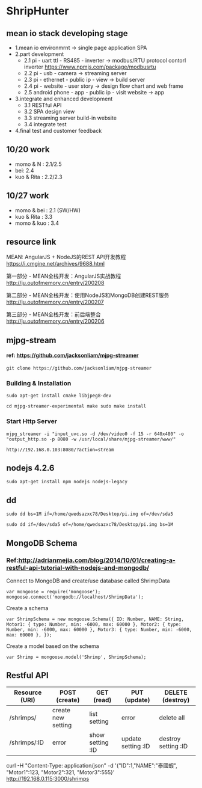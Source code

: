 # ShripHunter

## mean io stack developing stage

- 1.mean io environmrnt -> single page application SPA
- 2.part development
	- 2.1 pi - uart ttl - RS485 - inverter -> modbus/RTU protocol contorl inverter
	https://www.npmjs.com/package/modbusrtu
	- 2.2 pi - usb - camera -> streaming server
	- 2.3 pi - ethernet - public ip - view -> build server
	- 2.4 pi - website - user story -> design flow chart and web frame
	- 2.5 android phone - app - public ip - visit website -> app
- 3.integrate and enhanced development
	- 3.1 RESTful API 
	- 3.2 SPA design view
	- 3.3 streaming server build-in website
	- 3.4 integrate test
- 4.final test and customer feedback

## 10/20 work
- momo & N : 2.1/2.5
- bei: 2.4 
- kuo & Rita : 2.2/2.3

## 10/27 work
- momo & bei : 2.1 (SW/HW)
- kuo & Rita : 3.3
- momo & kuo : 3.4


## resource link

MEAN: AngularJS + NodeJS的REST API开发教程
https://i.cmgine.net/archives/9688.html


第一部分 - MEAN全栈开发：AngularJS实战教程
http://ju.outofmemory.cn/entry/200208

第二部分 - MEAN全栈开发：使用NodeJS和MongoDB创建REST服务 
http://ju.outofmemory.cn/entry/200207

第三部分 - MEAN全栈开发：前后端整合
http://ju.outofmemory.cn/entry/200206


## mjpg-stream
#### ref: https://github.com/jacksonliam/mjpg-streamer

`
git clone https://github.com/jacksonliam/mjpg-streamer
`

### Building & Installation
`
sudo apt-get install cmake libjpeg8-dev
`

`
cd mjpg-streamer-experimental
make
sudo make install
`

### Start Http Server
`
mjpg_streamer -i "input_uvc.so -d /dev/video0 -f 15 -r 640x480" -o "output_http.so -p 8080 -w /usr/local/share/mjpg-streamer/www/"
`

`
http://192.168.0.103:8080/?action=stream
`


## nodejs 4.2.6
`
sudo apt-get install npm nodejs nodejs-legacy 
`

## dd
`
sudo dd bs=1M if=/home/qwedsazxc78/Desktop/pi.img of=/dev/sda5
`

`
sudo dd if=/dev/sda5 of=/home/qwedsazxc78/Desktop/pi.img bs=1M
`


## MongoDB Schema
### Ref:http://adrianmejia.com/blog/2014/10/01/creating-a-restful-api-tutorial-with-nodejs-and-mongodb/

Connect to MongoDB and create/use database called ShrimpData

`
var mongoose = require('mongoose');
mongoose.connect('mongodb://localhost/ShrimpData');
`


Create a schema

`
var ShrimpSchema = new mongoose.Schema({
  ID: Number,
  NAME: String,
  Motor1: { type: Number, min: -6000, max: 60000 },
  Motor2: { type: Number, min: -6000, max: 60000 },
  Motor3: { type: Number, min: -6000, max: 60000 },
});
`


Create a model based on the schema

`var Shrimp = mongoose.model('Shrimp', ShrimpSchema);`



## Restful API

| Resource (URI) | POST (create)      | GET (read)       | PUT (update)       | DELETE (destroy)    |
|----------------|--------------------|------------------|--------------------|---------------------|
| /shrimps/      | create new setting | list setting     | error              | delete all          |
| /shrimps/:ID   | error              | show setting :ID | update setting :ID | destroy setting :ID |



curl -H "Content-Type: application/json" -d '{"ID":1,"NAME":"泰國蝦", "Motor1":123,  "Motor2":321,  "Motor3":555}' http://192.168.0.115:3000/shrimps

